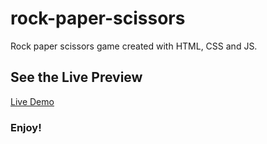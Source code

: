 # rock-paper-scissors
Rock paper scissors game created with HTML, CSS and JS.

## See the Live Preview

[Live Demo](https://lishayg.github.io/rock-paper-scissors)

### Enjoy!